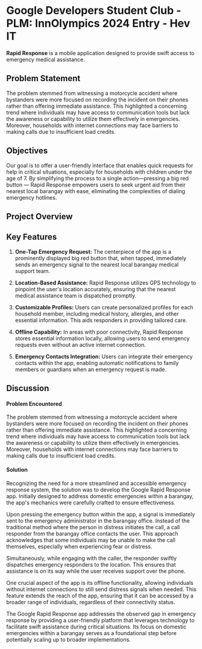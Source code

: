 # Google Developers Student Club - PLM: InnOlympics 2024 Entry - Hev IT



__Rapid Response__ is a mobile application designed to provide swift access to emergency medical assistance. 

## Problem Statement
The problem stemmed from witnessing a motorcycle accident where bystanders were more focused on recording the incident on their phones rather than offering immediate assistance. This highlighted a concerning trend where individuals may have access to communication tools but lack the awareness or capability to utilize them effectively in emergencies. Moreover, households with internet connections may face barriers to making calls due to insufficient load credits.

## Objectives
Our goal is to offer a user-friendly interface that enables quick requests for help in critical situations, especially for households with children under the age of 7. By simplifying the process to a single action—pressing a big red button — Rapid Response empowers users to seek urgent aid from their nearest local barangay with ease, eliminating the complexities of dialing emergency hotlines.

## Project Overview


## Key Features
1. __One-Tap Emergency Request:__ The centerpiece of the app is a prominently displayed big red button that, when tapped, immediately sends an emergency signal to the nearest local barangay medical support team.
2. __Location-Based Assistance:__ Rapid Response utilizes GPS technology to pinpoint the user's location accurately, ensuring that the nearest medical assistance team is dispatched promptly.

3. __Customizable Profiles:__ Users can create personalized profiles for each household member, including medical history, allergies, and other essential information. This aids responders in providing tailored care.

4. __Offline Capability:__ In areas with poor connectivity, Rapid Response stores essential information locally, allowing users to send emergency requests even without an active internet connection.

5. __Emergency Contacts Integration:__ Users can integrate their emergency contacts within the app, enabling automatic notifications to family members or guardians when an emergency request is made.

## Discussion
#### Problem Encountered
The problem stemmed from witnessing a motorcycle accident where bystanders were more focused on recording the incident on their phones rather than offering immediate assistance. This highlighted a concerning trend where individuals may have access to communication tools but lack the awareness or capability to utilize them effectively in emergencies. Moreover, households with internet connections may face barriers to making calls due to insufficient load credits.

#### Solution
Recognizing the need for a more streamlined and accessible emergency response system, the solution was to develop the Google Rapid Response app. Initially designed to address domestic emergencies within a barangay, the app's mechanics were carefully crafted to ensure effectiveness.

Upon pressing the emergency button within the app, a signal is immediately sent to the emergency administrator in the barangay office. Instead of the traditional method where the person in distress initiates the call, a call responder from the barangay office contacts the user. This approach acknowledges that some individuals may be unable to make the call themselves, especially when experiencing fear or distress.

Simultaneously, while engaging with the caller, the responder swiftly dispatches emergency responders to the location. This ensures that assistance is on its way while the user receives support over the phone.

One crucial aspect of the app is its offline functionality, allowing individuals without internet connections to still send distress signals when needed. This feature extends the reach of the app, ensuring that it can be accessed by a broader range of individuals, regardless of their connectivity status.

The Google Rapid Response app addresses the observed gap in emergency response by providing a user-friendly platform that leverages technology to facilitate swift assistance during critical situations. Its focus on domestic emergencies within a barangay serves as a foundational step before potentially scaling up to broader implementations.